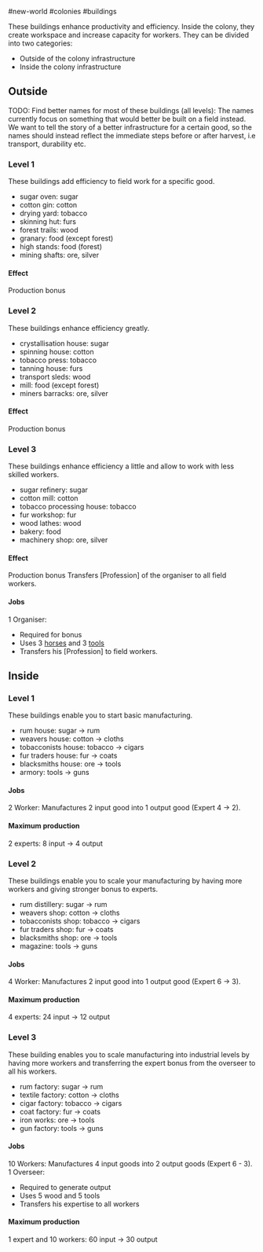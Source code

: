 #new-world #colonies #buildings

These buildings enhance productivity and efficiency. Inside the colony, they create workspace and increase capacity for workers. They can be divided into two categories:
- Outside of the colony infrastructure
- Inside the colony infrastructure

## Outside

TODO: Find better names for most of these buildings (all levels): The names currently focus on something that would better be built on a field instead. We want to tell the story of a better infrastructure for a certain good, so the names should instead reflect the immediate steps before or after harvest, i.e transport, durability etc.
### Level 1
These buildings add efficiency to field work for a specific good.
- sugar oven: sugar
- cotton gin: cotton
- drying yard: tobacco
- skinning hut: furs
- forest trails: wood
- granary: food (except forest)
- high stands: food (forest)
- mining shafts: ore, silver
#### Effect
Production bonus
### Level 2
These buildings enhance efficiency greatly.
- crystallisation house: sugar
- spinning house: cotton
- tobacco press: tobacco
- tanning house: furs
- transport sleds: wood
- mill: food (except forest)
- miners barracks: ore, silver
#### Effect
Production bonus

### Level 3
These buildings enhance efficiency a little and allow to work with less skilled workers.
- sugar refinery: sugar
- cotton mill: cotton
- tobacco processing house: tobacco
- fur workshop: fur
- wood lathes: wood
- bakery: food
- machinery shop: ore, silver
#### Effect
Production bonus
Transfers [Profession] of the organiser to all field workers.
#### Jobs
1 Organiser:
- Required for bonus
- Uses 3 [horses](Physical%20Goods.md) and 3 [tools](Physical%20Goods.md)
- Transfers his [Profession] to field workers.

## Inside
### Level 1
These buildings enable you to start basic manufacturing.
- rum house: sugar -> rum
- weavers house: cotton -> cloths
- tobacconists house: tobacco -> cigars
- fur traders house: fur -> coats
- blacksmiths house: ore -> tools
- armory: tools -> guns
#### Jobs
2 Worker: Manufactures 2 input good into 1 output good (Expert 4 -> 2).
#### Maximum production
2 experts: 8 input -> 4 output

### Level 2
These buildings enable you to scale your manufacturing by having more workers and giving stronger bonus to experts.
- rum distillery: sugar -> rum
- weavers shop: cotton -> cloths
- tobacconists shop: tobacco -> cigars
- fur traders shop: fur -> coats
- blacksmiths shop: ore -> tools
- magazine: tools -> guns
#### Jobs
4 Worker: Manufactures 2 input good into 1 output good (Expert 6 -> 3).
#### Maximum production
4 experts: 24 input -> 12 output
### Level 3
These building enables you to scale manufacturing into industrial levels by having more workers and transferring the expert bonus from the overseer to all his workers.
- rum factory: sugar -> rum
- textile factory: cotton -> cloths
- cigar factory: tobacco -> cigars
- coat factory: fur -> coats
- iron works: ore -> tools
- gun factory: tools -> guns
#### Jobs
10 Workers: Manufactures 4 input goods into 2 output goods (Expert 6 - 3).
1 Overseer:
- Required to generate output
- Uses 5 wood and 5 tools
- Transfers his expertise to all workers
#### Maximum production
1 expert and 10 workers: 60 input -> 30 output

